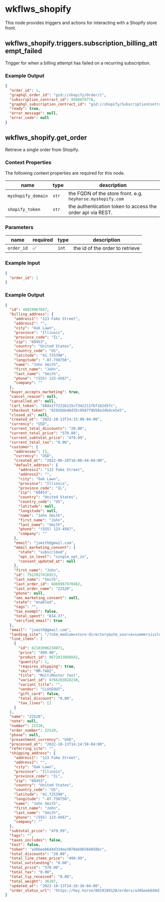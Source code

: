 # wkflws_shopify
This node provides triggers and actions for interacting with a Shopify store front.

## wkflws_shopify.triggers.subscription_billing_attempt_failed
Trigger for when a billing attempt has failed on a recurring subscription.

### Example Output
```json
{
  "order_id": 1,
  "graphql_order_id": "gid://shopify/Order/1",
  "subscription_contract_id": 9998878778,
  "graphql_subscription_contract_id": "gid://shopify/SubscriptionContract/9998878778",
  "ready": true,
  "error_message": null,
  "error_code": null
}
```

## wkflws_shopify.get_order
Retrieve a single order from Shopify.

### Context Properties
The following context properties are required for this node.

| name | type | description |
|-|-|-|
| `myshopify_domain` | `str` | the FQDN of the store front. e.g. `heyhorse.myshopify.com` |
| `shopify_token` | `str` | the authentication token to access the order api via REST. |

### Parameters

| name | required | type |description |
|-|-|-|-|
| `order_id` | ✅ | `int` | the id of the order to retrieve |

### Example Input
```json
{
  "order_id": 1
}
```

### Example Output
```json
{
  "id": 48829967047,
  "billing_address": {
    "address1": "123 Fake Street",
    "address2": "",
    "city": "Oak Lawn",
    "province": "Illinois",
    "province_code": "IL",
    "zip": "60453",
    "country": "United States",
    "country_code": "US",
    "latitude": "41.725390",
    "longitude": "-87.750750",
    "name": "John Smith",
    "first_name": "John",
    "last_name": "Smith",
    "phone": "(555) 123-4567",
    "company": ""
  },
  "buyer_accepts_marketing": true,
  "cancel_reason": null,
  "cancelled_at": null,
  "cart_token": "68da1ff222b115cf342211fbf182d5fc",
  "checkout_token": "8292bbb46d35c9587f9b50a34bdce5e5",
  "closed_at": null,
  "created_at": "2022-10-13T14:15:00-04:00",
  "currency": "USD",
  "current_total_discounts": "20.00",
  "current_total_price": "570.08",
  "current_subtotal_price": "479.99",
  "current_total_tax": "0.00",
  "customer": {
    "addresses": [],
    "currency": "USD",
    "created_at": "2022-06-28T16:00:44-04:00",
    "default_address": {
      "address1": "123 Fake Street",
      "address2": "",
      "city": "Oak Lawn",
      "province": "Illinois",
      "province_code": "IL",
      "zip": "60453",
      "country": "United States",
      "country_code": "US",
      "latitude": null,
      "longitude": null,
      "name": "John Smith",
      "first_name": "John",
      "last_name": "Smith",
      "phone": "(555) 123-4567",
      "company": ""
    },
    "email": "jsmith@gmail.com",
    "email_marketing_consent": {
      "state": "subscribed",
      "opt_in_level": "single_opt_in",
      "consent_updated_at": null
    },
    "first_name": "John",
    "id": 7913927416923,
    "last_name": "Smith",
    "last_order_id": 6869967970482,
    "last_order_name": "22520",
    "phone": null,
    "sms_marketing_consent": null,
    "state": "enabled",
    "tags": "",
    "tax_exempt": false,
    "total_spent": "814.37",
    "verified_email": true
  },
  "email": "jsmith@gmail.com",
  "landing_site": "/?utm_medium=store-directory&utm_source=summersizzle",
  "line_items": [
    {
      "id": 62103096238871,
      "price": "499.99",
      "product_id": 8672033808842,
      "quantity": 1,
      "requires_shipping": true,
      "sku": "MM-7482",
      "title": "MultiMaster Tool",
      "variant_id": 8766203028238,
      "variant_title": "",
      "vendor": "CLOSEOUT",
      "gift_card": false,
      "total_discount": "0.00",
      "tax_lines": []
    }
  ],
  "name": "22520",
  "note": null,
  "number": 21520,
  "order_number": 22520,
  "phone": null,
  "presentment_currency": "USD",
  "processed_at": "2022-10-13T14:14:58-04:00",
  "referring_site": "",
  "shipping_address": {
    "address1": "123 Fake Street",
    "address2": "",
    "city": "Oak Lawn",
    "province": "Illinois",
    "province_code": "IL",
    "zip": "60453",
    "country": "United States",
    "country_code": "US",
    "latitude": "41.725390",
    "longitude": "-87.750750",
    "name": "John Smith",
    "first_name": "John",
    "last_name": "Smith",
    "phone": "(555) 123-4567",
    "company": ""
  },
  "subtotal_price": "479.99",
  "tags": "",
  "taxes_includes": false,
  "test": false,
  "token": "a36beeb6d4d334ee3078eb9b564858bc",
  "total_discounts": "20.00",
  "total_line_items_price": "499.99",
  "total_outstanding": "0.00",
  "total_price": "570.08",
  "total_tax": "0.00",
  "total_tip_received": "0.00",
  "total_weight": 36287,
  "updated_at": "2022-10-13T14:16:16-04:00",
  "order_status_url": "https://hey.horse/8019189128/orders/a36beeb6d4d334ee3078eb9b564858bc/authenticate?key=c61f1b3c528e953b99bd189278ab7d5e"
}
```
